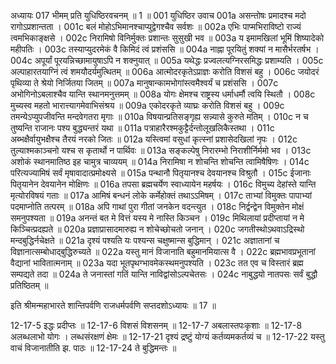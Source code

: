अध्यायः 017
भीमम् प्रति युधिष्ठिरवचनम् ॥ 1 ॥
001	युधिष्ठिर उवाच 
001a	असन्तोषः प्रमादश्च मदो रागोऽप्रशान्तता ।
001c	बलं मोहोऽभिमानश्चाप्युद्वेगश्चैव सर्वशः ॥
002a	एभिः पाप्मभिराविष्टो राज्यं त्वमभिकाङ्क्षसे ।
002c	निरामिषो विनिर्मुक्तः प्रशान्तः सुसुखी भव ॥
003a	य इमामखिलां भूमिं शिष्यादेको महीपतिः ।
003c	तस्याप्युदरमेकं वै किमिदं त्वं प्रशंससि ॥
004a	नाह्ना पूरयितुं शक्यां न मासैर्भरतर्षभ ।
004c	अपूर्यां पूरयन्निच्छामायुषाऽपि न शक्नुयात् ॥
005a	यथेद्धः प्रज्वलत्यग्निरसमिद्धः प्रशाम्यति ।
005c	अल्पाहारतयाग्निं त्वं शमयौदर्यमुत्थितम् ॥
006a	आत्मोदरकृतेऽप्राज्ञः करोति विशसं बहु ।
006c	जयोदरं पृथिव्या ते श्रेयो निर्जितया जितम् ॥
007a	मानुषान्कामभोगांस्त्वमैश्वर्यं च प्रशंससि ।
007c	अभोगिनोऽबलाश्चैव यान्ति स्थानमनुत्तमम् ॥
008a	योगः क्षेमश्च राष्ट्रस्य धर्माधर्मौ त्वयि स्थितौ ।
008c	मुच्यस्व महतो भारात्त्यागमेवाभिसंश्रय ॥
009a	एकोदरकृते व्याघ्रः करोति विशसं बहु ।
009c	तमन्येऽप्युपजीवन्ति मन्दवेगतरा मृगाः ॥
010a	विषयान्प्रतिसङ्गृह्य सन्न्यासे कुरुते मतिम् ।
010c	न च तुष्यन्ति राजानः पश्य बुद्ध्यन्तरं यथा ॥
011a	पत्राहारैरश्मकुट्टैर्दन्तोलूखलिकैस्तथा ।
011c	अब्भक्षैर्वायुभक्षैश्च तैरयं नरको जितः ॥
012a	यस्त्विमां वसुधां कृत्स्नां प्रशासेदखिलां नृपः ।
012c	तुल्याश्मकाञ्चनो यश्च स कृतार्थो न पार्थिवः ॥
013a	सङ्कल्पेषु निरारम्भो निराशीर्निर्ममो भव ।
013c	अशोकं स्थानमातिष्ठ इह चामुत्र चाव्ययम् ॥
014a	निरामिषा न शोचन्ति शोचन्ति त्वामिषैषिणः ।
014c	परित्यज्यामिषं सर्वं मृषावादात्प्रमोक्ष्यसे ॥
015a	पन्थानौ पितृयानश्च देवयानश्च विश्रुतौ ।
015c	ईजानाः पितृयानेन देवयानेन मोक्षिणः ॥
016a	तपसा ब्रह्मचर्येण स्वाध्यायेन महर्षयः ।
016c	विमुच्य देहांस्ते यान्ति मृत्योरविषयं गताः ॥
017a	आमिषं बन्धनं लोके कर्मेहोक्तं तथाऽऽमिषम् ।
017c	ताभ्यां विमुक्तः पापाभ्यां पदमाप्नोति तत्परम् ॥
018a	अपि गाथां पुरा गीतां जनकेन वदन्त्युत ।
018c	निर्द्वन्द्वेन विमुक्तेन मोक्षं समनुपश्यता ॥
019a	अनन्तं बत मे वित्तं यस्य मे नास्ति किञ्चन ।
019c	मिथिलायां प्रदीप्तायां न मे किञ्चित्प्रदह्यते ॥
020a	प्रज्ञाप्रासादमारुह्य न शोचेच्छोचतो जनान् ।
020c	जगतीस्थोऽथवाऽद्रिस्थो मन्दबुद्धिर्नचेक्षते ॥
021a	दृश्यं पश्यति यः पश्यन्स चक्षुष्मान्स बुद्धिमान् ।
021c	अज्ञातानां च विज्ञानात्सम्बोधाद्बुद्धिरुच्यते ॥
022a	यस्तु मानं विजानाति बहुमानमियात्स वै ।
022c	ब्रह्मभावप्रभूतानां वैद्यानां भावितात्मनाम् ॥
023a	यदा भूतपृथग्भावमेकस्थमनुपश्यति ।
023c	तत एव च विस्तारं ब्रह्म सम्पद्यते तदा ॥
024a	ते जनास्तां गतिं यान्ति नाविद्वांसोऽल्पचेतसः ।
024c	नाबुद्धयो नातपसः सर्वं बुद्धौ प्रतिष्ठितम् ॥ 

इति श्रीमन्महाभारते शान्तिपर्वणि राजधर्मपर्वणि सप्तदशोऽध्यायः ॥ 17 ॥

12-17-5 इद्धः प्रदीप्तः ॥ 12-17-6 विशसं विशसनम् ॥ 12-17-7 अबलास्तपःकृशाः ॥ 12-17-8 अलब्धलाभो योगः । लब्धसंरक्षणं क्षेमः ॥ 12-17-21 दृश्यं द्रष्टुं योग्यं कर्तव्यमकर्तव्यं च ॥ 12-17-22 यस्तु वाचं विजानातीति झ. पाठः ॥ 12-17-24 ते बुद्धिमन्तः ॥
